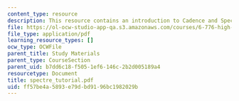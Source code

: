 ```yaml
---
content_type: resource
description: This resource contains an introduction to Cadence and SpectreRF tools.
file: https://ol-ocw-studio-app-qa.s3.amazonaws.com/courses/6-776-high-speed-communication-circuits-spring-2005/ff57be4a5893e79dbd9196bc1982029b_spectre_tutorial.pdf
file_type: application/pdf
learning_resource_types: []
ocw_type: OCWFile
parent_title: Study Materials
parent_type: CourseSection
parent_uid: b7dd6c18-f505-1ef6-146c-2b2d005189a4
resourcetype: Document
title: spectre_tutorial.pdf
uid: ff57be4a-5893-e79d-bd91-96bc1982029b
---
```

